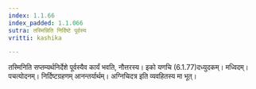 ```yaml
---
index: 1.1.66
index_padded: 1.1.066
sutra: तस्मिन्निति निर्दिष्टे पूर्वस्य
vritti: kashika

---
```

तस्मिनिति सप्तम्यर्थनिर्देशे पूर्वस्यैव कार्यं भवति, नौत्तरस्य। इको यणचि (6.1.77)दध्युदकम्। मध्विदम्। पचत्योदनम्। निर्दिष्टग्रहणम् आनन्तर्यार्थम्। अग्निचिदत्र इति व्यवहितस्य मा भूत्।